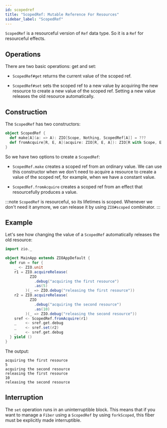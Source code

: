 ```yaml
---
id: scopedref
title: "ScopedRef: Mutable Reference For Resources"
sidebar_label: "ScopedRef"
---
```


`ScopedRef` is a resourceful version of `Ref` data type. So it is a `Ref` for resourceful effects.

## Operations

There are two basic operations: get and set:

- `ScopedRef#get` returns the current value of the scoped ref.

- `ScopedRef#set` sets the scoped ref to a new value by acquiring the new resource to create a new value of the scoped ref. Setting a new value releases the old resource automatically.

## Construction

The `ScopedRef` has two constructors:

```scala
object ScopedRef {
  def make[A](a: => A): ZIO[Scope, Nothing, ScopedRef[A]] = ???
  def fromAcquire[R, E, A](acquire: ZIO[R, E, A]): ZIO[R with Scope, E, ScopedRef[A]] = ???
}
```

So we have two options to create a `ScopedRef`:

- `ScopedRef.make` creates a scoped ref from an ordinary value. We can use this constructor when we don't need to acquire a resource to create a value of the scoped ref, for example, when we have a constant value.

- `ScopedRef.fromAcquire` creates a scoped ref from an effect that resourcefully produces a value.

:::note
`ScopedRef` is resourceful, so its lifetimes is scoped. Whenever we don't need it anymore, we can release it by using `ZIO#scoped` combinator.
:::

## Example

Let's see how changing the value of a `ScopedRef` automatically releases the old resource:

```scala mdoc:compile-only
import zio._

object MainApp extends ZIOAppDefault {
  def run = for {
    _ <- ZIO.unit
    r1 = ZIO.acquireRelease(
           ZIO
             .debug("acquiring the first resource")
             .as(5)
         )(_ => ZIO.debug("releasing the first resource"))
    r2 = ZIO.acquireRelease(
           ZIO
             .debug("acquiring the second resource")
             .as(10)
         )(_ => ZIO.debug("releasing the second resource"))
    sref <- ScopedRef.fromAcquire(r1)
    _    <- sref.get.debug
    _    <- sref.set(r2)
    _    <- sref.get.debug
  } yield ()
}
```

The output:

```
acquiring the first resource
5
acquiring the second resource
releasing the first resource
10
releasing the second resource
```

## Interruption

The `set` operation runs in an uninterruptible block. This means that if you want to manage a `Fiber` using a `ScopedRef` by using `forkScoped`, this fiber must be explicitly made interruptible.
